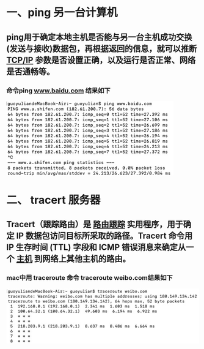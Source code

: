 # 一、ping 另一台计算机
## ping用于确定本地主机是否能与另一台主机成功交换(发送与接收)数据包，再根据返回的信息，就可以推断 [TCP/IP](https://baike.baidu.com/item/TCP%2FIP/214077) 参数是否设置正确，以及运行是否正常、网络是否通畅等。
### 命令ping  www.baidu.com 结果如下
<img src="./ping.png" style="zoom:100%;"/>


# 二、 tracert 服务器
## Tracert（跟踪路由）是 [路由跟踪](https://baike.baidu.com/item/%E8%B7%AF%E7%94%B1%E8%B7%9F%E8%B8%AA/8935428) 实用程序，用于确定 IP 数据包访问目标所采取的路径。Tracert 命令用 IP 生存时间 (TTL) 字段和 ICMP 错误消息来确定从一个 [主机](https://baike.baidu.com/item/%E4%B8%BB%E6%9C%BA/455151) 到网络上其他主机的路由。
### mac中用  traceroute  命令 traceroute weibo.com结果如下
<img src="./tracert.png" style="zoom:100%;"/>

